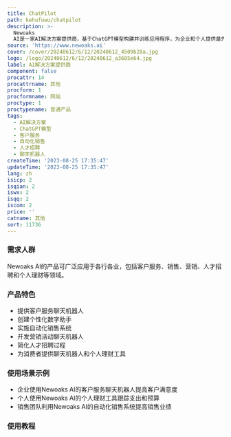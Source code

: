 ```yaml
---
title: ChatPilot
path: kehufuwu/chatpilot
description: >-
  Newoaks
  AI是一家AI解决方案提供商，基于ChatGPT模型构建并训练应用程序，为企业和个人提供最先进的技术支持。我们的应用程序能够根据最新的数据和知识提供答案，与其他AI应用相比，我们还允许用户建立私有知识库并与ChatGPT的公共数据集集成，提供个性化和准确的回答。我们的API兼容当前的API和插件服务，与第三方平台无缝集成。
source: 'https://www.newoaks.ai'
cover: /cover/20240612/6/12/20240612_4509b28a.jpg
logo: /logo/20240612/6/12/20240612_a3685e64.jpg
label: AI解决方案提供商
component: false
procattr: 14
procattrname: 其他
procform: 1
procformname: 网站
proctype: 1
proctypename: 普通产品
tags:
  - AI解决方案
  - ChatGPT模型
  - 客户服务
  - 自动化销售
  - 人才招聘
  - 聊天机器人
createTime: '2023-08-25 17:35:47'
updateTime: '2023-08-25 17:35:47'
lang: zh
isicp: 2
isqian: 2
iswx: 2
isqq: 2
iscom: 2
price: ''
catname: 其他
sort: 11736
---
```




### 需求人群
Newoaks AI的产品可广泛应用于各行各业，包括客户服务、销售、营销、人才招聘和个人理财等领域。

### 产品特色
- 提供客户服务聊天机器人
- 创建个性化数字助手
- 实施自动化销售系统
- 开发营销活动聊天机器人
- 简化人才招聘过程
- 为消费者提供聊天机器人和个人理财工具

### 使用场景示例
- 企业使用Newoaks AI的客户服务聊天机器人提高客户满意度
- 个人使用Newoaks AI的个人理财工具跟踪支出和预算
- 销售团队利用Newoaks AI的自动化销售系统提高销售业绩

### 使用教程


  
